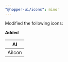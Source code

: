 ```yaml
---
"@hopper-ui/icons": minor
---
```


Modified the following icons:

**Added**

| AI                                  |
| ----------------------------------- |
| AiIcon                              |
